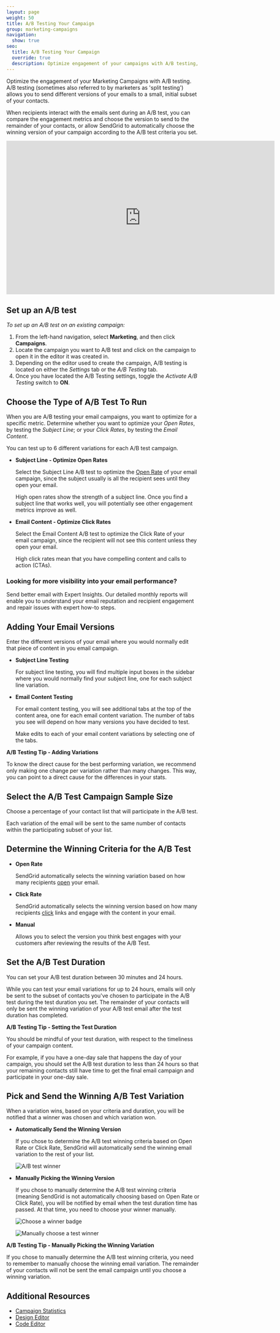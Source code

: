 ```yaml
---
layout: page
weight: 50
title: A/B Testing Your Campaign
group: marketing-campaigns
navigation:
  show: true
seo:
  title: A/B Testing Your Campaign
  override: true
  description: Optimize engagement of your campaigns with A/B testing, by sending different versions of your emails to a small subset of your contacts and measuring the engagement results.
---
```

Optimize the engagement of your Marketing Campaigns with A/B testing. A/B testing (sometimes also referred to by marketers as 'split testing') allows you to send different versions of your emails to a small, initial subset of your contacts.

When recipients interact with the emails sent during an A/B test, you can compare the engagement metrics and choose the version to send to the remainder of your contacts, or allow SendGrid to automatically choose the winning version of your campaign according to the A/B test criteria you set.

<iframe src="https://player.vimeo.com/video/225916632" width="700" height="400" frameborder="0" webkitallowfullscreen mozallowfullscreen allowfullscreen></iframe>

##  Set up an A/B test
 *To set up an A/B test on an existing campaign:*

1. From the left-hand navigation, select **Marketing**, and then click **Campaigns**.
2. Locate the campaign you want to A/B test and click on the campaign to open it in the editor it was created in.
3. Depending on the editor used to create the campaign, A/B testing is located on either the *Settings* tab or the *A/B Testing* tab.
4. Once you have located the A/B Testing settings, toggle the *Activate A/B Testing* switch to **ON**.

##  Choose the Type of A/B Test To Run
When you are A/B testing your email campaigns, you want to optimize for a specific metric. Determine whether you want to optimize your *Open Rates*, by testing the *Subject Line*; or your *Click Rates*, by testing the *Email Content*.

<call-out>

You can test up to 6 different variations for each A/B test campaign.  

</call-out>

- **Subject Line - Optimize Open Rates**

	Select the Subject Line A/B test to optimize the [Open Rate]({{root_url}}/glossary/open-rate/) of your email campaign, since the subject usually is all the recipient sees until they open your email.

	High open rates show the strength of a subject line. Once you find a subject line that works well, you will potentially see other engagement metrics improve as well.

- **Email Content - Optimize Click Rates**

	Select the Email Content A/B test to optimize the Click Rate of your email campaign, since the recipient will not see this content unless they open your email.

    High click rates mean that you have compelling content and calls to action (CTAs).
    
    
    
<call-out-link linktext="EXPERT INSIGHTS" img="/img/expert-insights-promo2.png" link="https://sendgrid.com/solutions/expert-insights/">


### Looking for more visibility into your email performance?


Send better email with Expert Insights. Our detailed monthly reports will enable you to understand your email reputation and recipient engagement and repair issues with expert how-to steps.


</call-out-link>



##  Adding Your Email Versions
Enter the different versions of your email where you would normally edit that piece of content in you email campaign.

- **Subject Line Testing**

  For subject line testing, you will find multiple input boxes in the sidebar where you would normally find your subject line, one for each subject line variation.

- **Email Content Testing**

  For email content testing, you will see additional tabs at the top of the content area, one for each email content variation. The number of tabs you see will depend on how many versions you have decided to test.

  Make edits to each of your email content variations by selecting one of the tabs.

<call-out>

**A/B Testing Tip - Adding Variations**

To know the direct cause for the best performing variation, we recommend only making one change per variation rather than many changes. This way, you can point to a direct cause for the differences in your stats.

</call-out>

##  Select the A/B Test Campaign Sample Size
Choose a percentage of your contact list that will participate in the A/B test.

Each variation of the email will be sent to the same number of contacts within the participating subset of your list.



##  Determine the Winning Criteria for the A/B Test
- **Open Rate**

  SendGrid automatically selects the winning variation based on how many recipients [open]({{root_url}}/glossary/opens/) your email.

- **Click Rate**

  SendGrid automatically selects the winning version based on how many recipients [click]({{root_url}}/glossary/clicks/) links and engage with the content in your email.

- **Manual**

	Allows you to select the version you think best engages with your customers after reviewing the results of the A/B Test.


##  Set the A/B Test Duration
You can set your A/B test duration between 30 minutes and 24 hours.

While you can test your email variations for up to 24 hours, emails will only be sent to the subset of contacts you've chosen to participate in the A/B test during the test duration you set. The remainder of your contacts will only be sent the winning variation of your A/B test email after the test duration has completed.

<call-out>

**A/B Testing Tip - Setting the Test Duration**

You should be mindful of your test duration, with respect to the timeliness of your campaign content.

For example, if you have a one-day sale that happens the day of your campaign, you should set the A/B test duration to less than 24 hours so that your remaining contacts still have time to get the final email campaign and participate in your one-day sale.

</call-out>

##  Pick and Send the Winning A/B Test Variation
When a variation wins, based on your criteria and duration, you will be notified that a winner was chosen and which variation won.

- **Automatically Send the Winning Version**

	If you chose to determine the A/B test winning criteria based on Open Rate or Click Rate, SendGrid will automatically send the winning email variation to the rest of your list.

  ![]({{root_url}}/images/ab_testing_4.png "A/B test winner")

- **Manually Picking the Winning Version**

	If you chose to manually determine the A/B test winning criteria (meaning SendGrid is not automatically choosing based on Open Rate or Click Rate), you will be notified by email when the test duration time has passed. At that time, you need to choose your winner manually.

  ![]({{root_url}}/images/ab_testing_3.png "Choose a winner badge")

  ![]({{root_url}}/images/ab_testing_2.png "Manually choose a test winner")

<call-out>

**A/B Testing Tip - Manually Picking the Winning Variation**

If you chose to manually determine the A/B test winning criteria, you need to remember to manually choose the winning email variation. The remainder of your contacts will not be sent the email campaign until you choose a winning variation.

</call-out>



 ## 	Additional Resources

- [Campaign Statistics]({{root_url}}/ui/analytics-and-reporting/marketing-campaigns-stats/)
- [Design Editor]({{root_url}}/ui/sending-email/editor/#the-design-editor)
- [Code Editor]({{root_url}}/ui/sending-email/editor/#the-code-editor)
